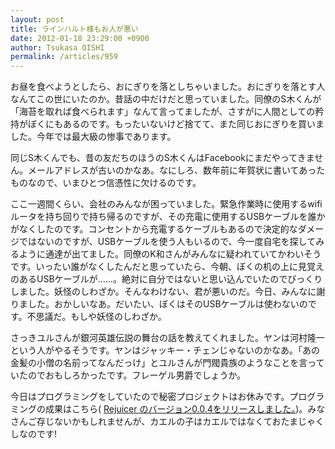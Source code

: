 ```yaml
---
layout: post
title: ラインハルト様もお人が悪い
date: 2012-01-18 23:29:00 +0900
author: Tsukasa OISHI
permalink: /articles/959
---
```



お昼を食べようとしたら、おにぎりを落としちゃいました。おにぎりを落とす人なんてこの世にいたのか。昔話の中だけだと思っていました。同僚のS木くんが「海苔を取れば食べられます」なんて言ってましたが、さすがに人間としての矜持がぼくにもあるのです。もったいないけど捨てて、また同じおにぎりを買いました。今年では最大級の惨事であります。  

同じS木くんでも、昔の友だちのほうのS木くんはFacebookにまだやってきません。メールアドレスが古いのかなあ。なにしろ、数年前に年賀状に書いてあったものなので、いまひとつ信憑性に欠けるのです。  

ここ一週間くらい、会社のみんなが困っていました。緊急作業時に使用するwifiルータを持ち回りで持ち帰るのですが、その充電に使用するUSBケーブルを誰かがなくしたのです。コンセントから充電するケーブルもあるので決定的なダメージではないのですが、USBケーブルを使う人もいるので、今一度自宅を探してみるように通達が出てました。同僚のK和さんがみんなに疑われていてかわいそうです。いったい誰がなくしたんだと思っていたら、今朝、ぼくの机の上に見覚えのあるUSBケーブルが……。絶対に自分ではないと思い込んでいたのでびっくりしました。妖怪のしわざか。そんなわけない、君が悪いのだ。今日、みんなに謝りました。おかしいなあ。だいたい、ぼくはそのUSBケーブルは使わないのです。不思議だ。もしや妖怪のしわざか。  

さっきユルさんが銀河英雄伝説の舞台の話を教えてくれました。ヤンは河村隆一という人がやるそうです。ヤンはジャッキー・チェンじゃないのかなあ。「あの金髪の小僧の名前ってなんだっけ」とユルさんが門閥貴族のようなことを言っていたのでおもしろかったです。フレーゲル男爵でしょうか。  

今日はプログラミングをしていたので秘密プロジェクトはお休みです。プログラミングの成果はこちら( [Rejuicer のバージョン0.0.4をリリースしました。](/articles/958))。みなさんご存じないかもしれませんが、カエルの子はカエルではなくておたまじゃくしなのです!  

